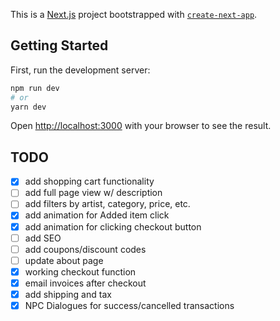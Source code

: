 This is a [Next.js](https://nextjs.org/) project bootstrapped with [`create-next-app`](https://github.com/vercel/next.js/tree/canary/packages/create-next-app).

## Getting Started

First, run the development server:

```bash
npm run dev
# or
yarn dev
```

Open [http://localhost:3000](http://localhost:3000) with your browser to see the result.

## TODO

- [x] add shopping cart functionality
- [ ] add full page view w/ description
- [ ] add filters by artist, category, price, etc.
- [x] add animation for Added item click
- [x] add animation for clicking checkout button
- [ ] add SEO
- [ ] add coupons/discount codes
- [ ] update about page
- [x] working checkout function
- [x] email invoices after checkout
- [x] add shipping and tax
- [x] NPC Dialogues for success/cancelled transactions
